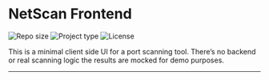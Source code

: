 # NetScan Frontend
![Repo size](https://img.shields.io/badge/status-demo-brightgreen) ![Project type](https://img.shields.io/badge/type-frontend-blue) ![License](https://img.shields.io/badge/license-MIT-lightgrey)

This is a minimal client side UI for a port scanning tool. There’s no backend or real scanning logic the results are mocked for demo purposes.

--- 

